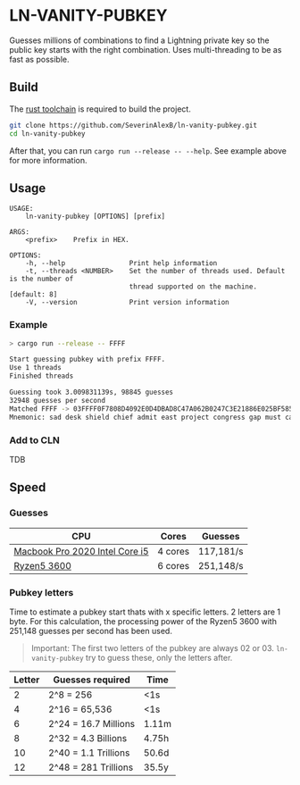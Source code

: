 # LN-VANITY-PUBKEY

Guesses millions of combinations to find a Lightning private key so the public key starts with the right combination.
Uses multi-threading to be as fast as possible.

## Build

The [rust toolchain](https://doc.rust-lang.org/cargo/getting-started/installation.html) is required to build the project.

```bash
git clone https://github.com/SeverinAlexB/ln-vanity-pubkey.git
cd ln-vanity-pubkey
```

After that, you can run `cargo run --release -- --help`. See example above
for more information.

## Usage

```text
USAGE:
    ln-vanity-pubkey [OPTIONS] [prefix]

ARGS:
    <prefix>    Prefix in HEX.

OPTIONS:
    -h, --help                Print help information
    -t, --threads <NUMBER>    Set the number of threads used. Default is the number of 
                              thread supported on the machine. [default: 8]
    -V, --version             Print version information
```

### Example
```bash
> cargo run --release -- FFFF

Start guessing pubkey with prefix FFFF.
Use 1 threads
Finished threads

Guessing took 3.009831139s, 98845 guesses
32948 guesses per second
Matched FFFF -> 03FFFF0F7808D4092E0D4DBAD8C47A062B0247C3E21886E025BF585582D67BFD9F
Mnemonic: sad desk shield chief admit east project congress gap must captain fly page project spawn paddle theory fold neglect dial world husband frost day
```

### Add to CLN

TDB

## Speed

### Guesses

| CPU                                                                                 | Cores   | Guesses   |
|-------------------------------------------------------------------------------------|---------|-----------|
| [Macbook Pro 2020 Intel Core i5](https://support.apple.com/kb/SP819?locale=en_GB)   | 4 cores | 117,181/s |
| [Ryzen5 3600](https://www.hetzner.com/dedicated-rootserver/ax41)                    | 6 cores | 251,148/s |

### Pubkey letters

Time to estimate a pubkey start thats with x specific letters. 2 letters are 1 byte.
For this calculation, the processing power of the Ryzen5 3600 with 251,148 guesses per second has been used.

> Important: The first two letters of the pubkey are always 02 or 03. `ln-vanity-pubkey` try to guess these, only
> the letters after.

| Letter | Guesses required     | Time  |
|--------|----------------------|-------|
| 2      | 2^8 = 256            | <1s   |
| 4      | 2^16 = 65,536        | <1s   |
| 6      | 2^24 = 16.7 Millions | 1.11m |
| 8      | 2^32 = 4.3 Billions  | 4.75h |
| 10     | 2^40 = 1.1 Trillions | 50.6d |
| 12     | 2^48 = 281 Trillions | 35.5y |
